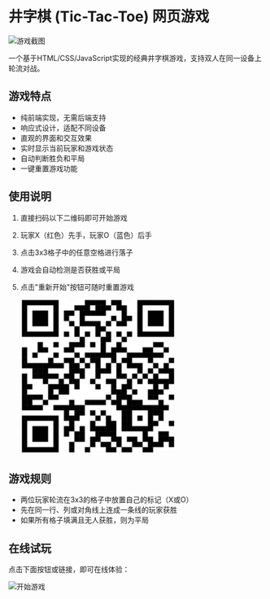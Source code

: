 # 井字棋 (Tic-Tac-Toe) 网页游戏

![游戏截图](https://github.com/user-attachments/assets/4254e147-f826-4284-a1bb-06e0db61cc49)

一个基于HTML/CSS/JavaScript实现的经典井字棋游戏，支持双人在同一设备上轮流对战。

## 游戏特点

- 纯前端实现，无需后端支持
- 响应式设计，适配不同设备
- 直观的界面和交互效果
- 实时显示当前玩家和游戏状态
- 自动判断胜负和平局
- 一键重置游戏功能

## 使用说明

1. 直接扫码以下二维码即可开始游戏
2. 玩家X（红色）先手，玩家O（蓝色）后手
3. 点击3x3格子中的任意空格进行落子
4. 游戏会自动检测是否获胜或平局
5. 点击"重新开始"按钮可随时重置游戏


   ![游戏二维码](game_qr.png)
## 游戏规则

- 两位玩家轮流在3x3的格子中放置自己的标记（X或O）
- 先在同一行、列或对角线上连成一条线的玩家获胜
- 如果所有格子填满且无人获胜，则为平局
## 在线试玩

点击下面按钮或链接，即可在线体验：

![开始游戏](https://xlalay.github.io/)
